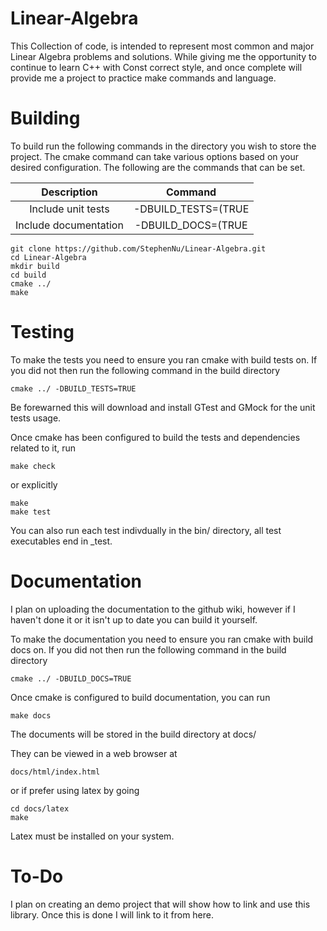 Linear-Algebra
==============
This Collection of code, is intended to represent most common and major Linear Algebra problems and solutions.
While giving me the opportunity to continue to learn C++ with Const correct style, and once complete will provide me 
a project to practice make commands and language.

Building
==============
To build run the following commands in the directory you wish to store the project.
The cmake command can take various options based on your desired configuration.
The following are the commands that can be set.

|Description            | Command                     |
|:---------------------:|:---------------------------:|
|Include unit tests     | -DBUILD\_TESTS=(TRUE|FALSE) |
|Include documentation  | -DBUILD\_DOCS=(TRUE|FALSE)  |

```
git clone https://github.com/StephenNu/Linear-Algebra.git
cd Linear-Algebra
mkdir build
cd build
cmake ../
make
```

Testing
==============
To make the tests you need to ensure you ran cmake with build tests on.
If you did not then run the following command in the build directory

```
cmake ../ -DBUILD_TESTS=TRUE
```

Be forewarned this will download and install GTest and GMock for the unit tests usage.

Once cmake has been configured to build the tests and dependencies related to it, run

```
make check
```

or explicitly

```
make
make test
```

You can also run each test indivdually in the bin/ directory, all test executables end in \_test.

Documentation
==============
I plan on uploading the documentation to the github wiki,
however if I haven't done it or it isn't up to date you can build it yourself.

To make the documentation you need to ensure you ran cmake with build docs on.
If you did not then run the following command in the build directory

```
cmake ../ -DBUILD_DOCS=TRUE
```

Once cmake is configured to build documentation, you can run

```
make docs
```

The documents will be stored in the build directory at docs/

They can be viewed in a web browser at

```
docs/html/index.html
```

or if prefer using latex by going

```
cd docs/latex
make
```

Latex must be installed on your system.

To-Do
==============
I plan on creating an demo project that will show how to link and use this library. Once this is done I will link to it from here.

